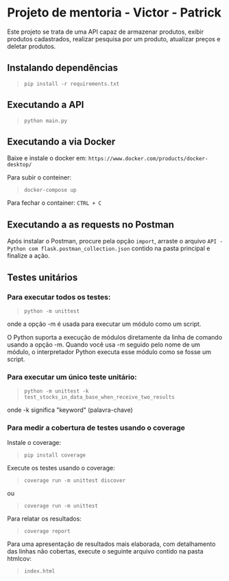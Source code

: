 # Projeto de mentoria - Victor - Patrick

Este projeto se trata de uma API capaz de armazenar produtos, exibir produtos cadastrados, realizar pesquisa por um produto, atualizar preços e deletar produtos.

## Instalando dependências
> `pip install -r requirements.txt`

## Executando a API
> `python main.py`

## Executando a via Docker
Baixe e instale o docker em: `https://www.docker.com/products/docker-desktop/`

Para subir o conteiner:
> `docker-compose up`

Para fechar o container:
`CTRL + C`

## Executando a as requests no Postman
Após instalar o Postman, procure pela opção `import`, arraste o arquivo `API - Python com flask.postman_collection.json` contido na pasta principal e finalize a ação.

## Testes unitários
### Para executar todos os testes:
> `python -m unittest`

onde a opção -m é usada para executar um módulo como um script.

O Python suporta a execução de módulos diretamente da linha de comando usando a opção -m. Quando você usa -m seguido pelo nome de um módulo, o interpretador Python executa esse módulo como se fosse um script.


### Para executar um único teste unitário:
> `python -m unittest -k test_stocks_in_data_base_when_receive_two_results`

onde -k significa "keyword" (palavra-chave)

### Para medir a cobertura de testes usando o coverage

Instale o coverage:
> `pip install coverage` 

Execute os testes usando o coverage:
> `coverage run -m unittest discover`

ou

> `coverage run -m unittest`

Para relatar os resultados:

> `coverage report`

Para uma apresentação de resultados mais elaborada, com detalhamento das linhas não cobertas, execute o seguinte arquivo contido na pasta htmlcov:

> `index.html`